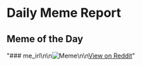 # Daily Meme Report

## Meme of the Day
"### me_irl\n\n![Meme](https://i.redd.it/fyyfdg9zb7kf1.png)\n\n[View on Reddit](https://redd.it/1mvjsek)"
